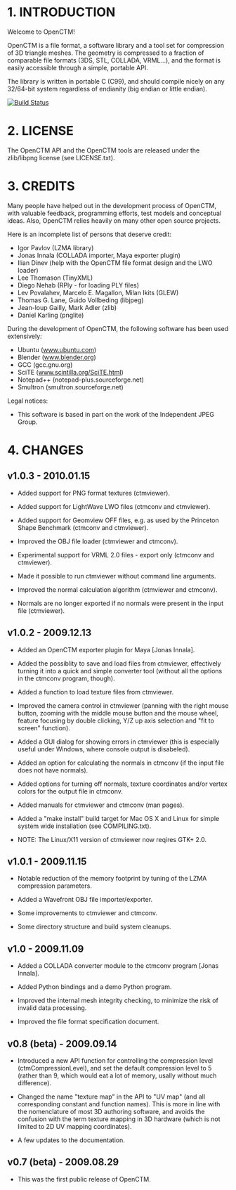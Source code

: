 # 1. INTRODUCTION

Welcome to OpenCTM!

OpenCTM is a file format, a software library and a tool set for compression of
3D triangle meshes. The geometry is compressed to a fraction of comparable file
formats (3DS, STL, COLLADA, VRML...), and the format is easily accessible
through a simple, portable API.

The library is written in portable C (C99), and should compile nicely on any
32/64-bit system regardless of endianity (big endian or little endian).

[![Build Status](https://travis-ci.org/Danny02/OpenCTM.svg?branch=master)](https://travis-ci.org/Danny02/OpenCTM)

# 2. LICENSE

The OpenCTM API and the OpenCTM tools are released under the zlib/libpng
license (see LICENSE.txt).

# 3. CREDITS

Many people have helped out in the development process of OpenCTM, with
valuable feedback, programming efforts, test models and conceptual ideas.
Also, OpenCTM relies heavily on many other open source projects.

Here is an incomplete list of persons that deserve credit:

- Igor Pavlov (LZMA library)
- Jonas Innala (COLLADA importer, Maya exporter plugin)
- Ilian Dinev (help with the OpenCTM file format design and the LWO loader)
- Lee Thomason (TinyXML)
- Diego Nehab (RPly - for loading PLY files)
- Lev Povalahev, Marcelo E. Magallon, Milan Ikits (GLEW)
- Thomas G. Lane, Guido Vollbeding (libjpeg)
- Jean-loup Gailly, Mark Adler (zlib)
- Daniel Karling (pnglite)

During the development of OpenCTM, the following software has been used
extensively:

- Ubuntu (www.ubuntu.com)
- Blender (www.blender.org)
- GCC (gcc.gnu.org)
- SciTE (www.scintilla.org/SciTE.html)
- Notepad++ (notepad-plus.sourceforge.net)
- Smultron (smultron.sourceforge.net)

Legal notices:

- This software is based in part on the work of the Independent JPEG Group.


# 4. CHANGES

v1.0.3 - 2010.01.15
-------------------
- Added support for PNG format textures (ctmviewer).

- Added support for LightWave LWO files (ctmconv and ctmviewer).

- Added support for Geomview OFF files, e.g. as used by the Princeton Shape
  Benchmark (ctmconv and ctmviewer).

- Improved the OBJ file loader (ctmviewer and ctmconv).

- Experimental support for VRML 2.0 files - export only (ctmconv and ctmviewer).

- Made it possible to run ctmviewer without command line arguments.

- Improved the normal calculation algorithm (ctmviewer and ctmconv).

- Normals are no longer exported if no normals were present in the input file
  (ctmviewer).


v1.0.2 - 2009.12.13
-------------------
- Added an OpenCTM exporter plugin for Maya [Jonas Innala].

- Added the possiblity to save and load files from ctmviewer, effectively
  turning it into a quick and simple converter tool (without all the options
  in the ctmconv program, though).

- Added a function to load texture files from ctmviewer.

- Improved the camera control in ctmviewer (panning with the right mouse
  button, zooming with the middle mouse button and the mouse wheel, feature
  focusing by double clicking, Y/Z up axis selection and "fit to screen"
  function).

- Added a GUI dialog for showing errors in ctmviewer (this is especially useful
  under Windows, where console output is disabeled).

- Added an option for calculating the normals in ctmconv (if the input file
  does not have normals).

- Added options for turning off normals, texture coordinates and/or vertex
  colors for the output file in ctmconv.

- Added manuals for ctmviewer and ctmconv (man pages).

- Added a "make install" build target for Mac OS X and Linux for simple system
  wide installation (see COMPILING.txt).

- NOTE: The Linux/X11 version of ctmviewer now reqires GTK+ 2.0.


v1.0.1 - 2009.11.15
-------------------
- Notable reduction of the memory footprint by tuning of the LZMA compression
  parameters.

- Added a Wavefront OBJ file importer/exporter.

- Some improvements to ctmviewer and ctmconv.

- Some directory structure and build system cleanups.


v1.0 - 2009.11.09
-----------------
- Added a COLLADA converter module to the ctmconv program [Jonas Innala].

- Added Python bindings and a demo Python program.

- Improved the internal mesh integrity checking, to minimize the risk of invalid
  data processing.

- Improved the file format specification document.


v0.8 (beta) - 2009.09.14
------------------------
- Introduced a new API function for controlling the compression level
  (ctmCompressionLevel), and set the default compression level to 5 (rather
  than 9, which would eat a lot of memory, usally without much difference).

- Changed the name "texture map" in the API to "UV map" (and all
  corresponding constant and function names). This is more in line with
  the nomenclature of most 3D authoring software, and avoids the confusion
  with the term texture mapping in 3D hardware (which is not limited to
  2D UV mapping coordinates).

- A few updates to the documentation.


v0.7 (beta) - 2009.08.29
------------------------
- This was the first public release of OpenCTM.
